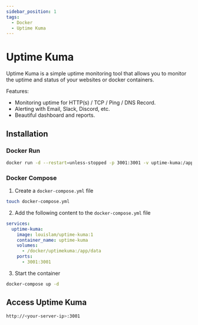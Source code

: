 ```yaml
---
sidebar_position: 1
tags:
  - Docker
  - Uptime Kuma
---
```


# Uptime Kuma

Uptime Kuma is a simple uptime monitoring tool that allows you to monitor the uptime and status of your websites or docker containers.

Features: 
- Monitoring uptime for HTTP(s) / TCP / Ping / DNS Record.
- Alerting with Email, Slack, Discord, etc.
- Beautiful dashboard and reports.

## Installation

### Docker Run

```bash
docker run -d --restart=unless-stopped -p 3001:3001 -v uptime-kuma:/app/data --name uptime-kuma louislam/uptime-kuma:1
```

### Docker Compose

1. Create a `docker-compose.yml` file

```bash
touch docker-compose.yml
```

2. Add the following content to the `docker-compose.yml` file

```yml
services:
  uptime-kuma:
    image: louislam/uptime-kuma:1
    container_name: uptime-kuma
    volumes:
      - /docker/uptimekuma:/app/data
    ports:
      - 3001:3001
```

3. Start the container

```bash
docker-compose up -d
```

## Access Uptime Kuma

```bash
http://<your-server-ip>:3001
```